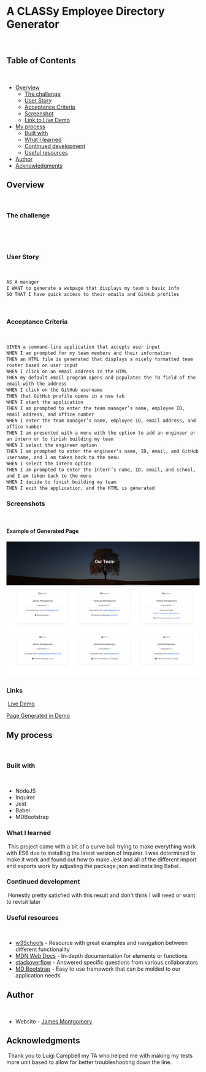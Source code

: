 # A CLASSy Employee Directory Generator
​
## Table of Contents
​
- [Overview](#overview)
  - [The challenge](#the-challenge)
  - [User Story](#user-story)
  - [Acceptance Criteria](#acceptance-criteria)
  - [Screenshot](#screenshots)
  - [Link to Live Demo](#links)
- [My process](#my-process)
  - [Built with](#built-with)
  - [What I learned](#what-I-learned)
  - [Continued development](#continued-development)
  - [Useful resources](#useful-resources)
- [Author](#author)
- [Acknowledgments](#acknowledgments)
​
## Overview
​
### The challenge
​

​
### User Story
​
```
AS A manager
I WANT to generate a webpage that displays my team's basic info
SO THAT I have quick access to their emails and GitHub profiles
```
​
### Acceptance Criteria
​
```
GIVEN a command-line application that accepts user input
WHEN I am prompted for my team members and their information
THEN an HTML file is generated that displays a nicely formatted team roster based on user input
WHEN I click on an email address in the HTML
THEN my default email program opens and populates the TO field of the email with the address
WHEN I click on the GitHub username
THEN that GitHub profile opens in a new tab
WHEN I start the application
THEN I am prompted to enter the team manager’s name, employee ID, email address, and office number
WHEN I enter the team manager’s name, employee ID, email address, and office number
THEN I am presented with a menu with the option to add an engineer or an intern or to finish building my team
WHEN I select the engineer option
THEN I am prompted to enter the engineer’s name, ID, email, and GitHub username, and I am taken back to the menu
WHEN I select the intern option
THEN I am prompted to enter the intern’s name, ID, email, and school, and I am taken back to the menu
WHEN I decide to finish building my team
THEN I exit the application, and the HTML is generated
```

### Screenshots
​
#### Example of Generated Page

![HTML webpage titled "Our Team" features six boxes listing employee names, titles and other key info.](./assets/images/generatedPage.PNG)

### Links
​
[Live Demo](https://drive.google.com/file/d/1JT_ZndsGCzcW6UN7KYtMfUYF40-Yzb9V/view)

[Page Generated in Demo](./dist/index.html)
​
## My process
​
### Built with
​
- NodeJS
- Inquirer
- Jest
- Babel
- MDBootstrap
​
### What I learned
​
This project came with a bit of a curve ball trying to make everything work with ES6 due to installing the latest version of Inquirer. I was determined to make it work and found out how to make Jest and all of the different import and exports work by adjusting the package.json and installing Babel.
​
### Continued development
​
Honestly pretty satisfied with this result and don't think I will need or want to revisit later
​
### Useful resources
​
- [w3Schools](https://www.w3schools.com/) - Resource with great examples and navigation between different functionality
- [MDN Web Docs](https://developer.mozilla.org/en-US/docs/Learn/JavaScript) - In-depth documentation for elements or functions
- [stackoverflow](https://stackoverflow.com/) - Answered specific questions from various collaborators
- [MD Bootstrap](https://mdbootstrap.com/) - Easy to use framework that can be molded to our application needs


## Author
​
- Website - [James Montgomery](https://jmonty94.github.io/portfolio/)

## Acknowledgments
​
Thank you to Luigi Campbell my TA who helped me with making my tests more unit based to allow for better troubleshooting down the line.